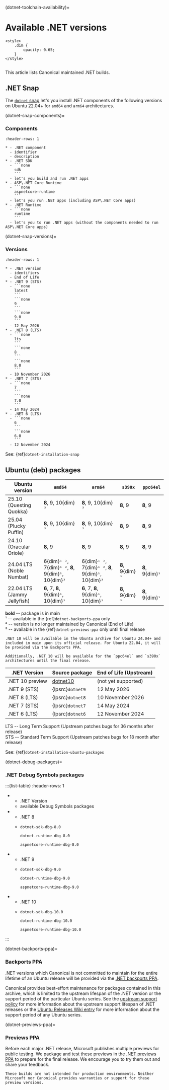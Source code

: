 (dotnet-toolchain-availability)=
# Available .NET versions

```{raw} html
<style>
    .dim {
        opacity: 0.65;
    }
</style>
```

```{role} dim
```

This article lists Canonical maintained .NET builds.

## .NET Snap

The [`dotnet` snap](https://snapcraft.io/dotnet) let's you install .NET components of the following versions on Ubuntu 22.04+ for `amd64` and `arm64` architectures.

(dotnet-snap-components)=
### Components

````{list-table}
:header-rows: 1

* - .NET component
  - identifier
  - description
* - .NET SDK 
  - ```none
    sdk
    ```
  - let's you build and run .NET apps
* - ASP\.NET Core Runtime
  - ```none
    aspnetcore-runtime
    ```
  - let's you run .NET apps (including ASP\.NET Core apps)
* - .NET Runtime
  - ```none
    runtime
    ```
  - let's you to run .NET apps (without the components needed to run ASP\.NET Core apps)
````

(dotnet-snap-versions)=
### Versions

````{list-table}
:header-rows: 1

* - .NET version
  - identifiers
  - End of Life
* - .NET 9 (STS)
  - ```none
    latest
    ```
    ```none
    9
    ```
    ```none
    9.0
    ```
  - 12 May 2026
* - .NET 8 (LTS)
  - ```none
    lts
    ```
    ```none
    8
    ```
    ```none
    8.0
    ```
  - 10 November 2026
* - .NET 7 (STS)
  - ```none
    7
    ```
    ```none
    7.0
    ```
  - 14 May 2024
* - .NET 6 (LTS)
  - ```none
    6
    ```
    ```none
    6.0
    ```
  - 12 November 2024
````

See: {ref}`dotnet-installation-snap`

## Ubuntu (deb) packages

| Ubuntu version              | `amd64` | `arm64` | `s390x` | `ppc64el` |
|-----------------------------|---------|---------|---------|-----------|
| 25.10 (Questing Quokka)     | **8**, 9, 10{dim}`³` | **8**, 9, 10{dim}`³` | **8**, 9 | **8**, 9 |
| 25.04 (Plucky Puffin)       | **8**, 9, 10{dim}`³` | **8**, 9, 10{dim}`³` | **8**, 9 | **8**, 9 |
| 24.10 (Oracular Oriole)     | **8**, 9 | **8**, 9 | **8**, 9 | **8**, 9 |
| 24.04 LTS (Noble Numbat)    | 6{dim}`¹ ²`, 7{dim}`¹ ²`, **8**, 9{dim}`¹`, 10{dim}`³` | 6{dim}`¹ ²`, 7{dim}`¹ ²`, **8**, 9{dim}`¹`, 10{dim}`³` | **8**, 9{dim}`¹` | **8**, 9{dim}`¹` |
| 22.04 LTS (Jammy Jellyfish) | **6**, 7, **8**, 9{dim}`¹`, 10{dim}`³` | **6**, 7, **8**, 9{dim}`¹`, 10{dim}`³` | **8**, 9{dim}`¹` | **8**, 9{dim}`¹` |

<!-- Do not forget to add 4 spaces at the end of line to keep future diffs more readable -->
**bold** -- package is in main    
¹ -- available in the {ref}`dotnet-backports-ppa` only    
² -- version is no longer maintained by Canonical (End of Life)    
³ -- available in the {ref}`dotnet-previews-ppa` only until final release    

```{note}
.NET 10 will be available in the Ubuntu archive for Ubuntu 24.04+ and included in main upon its official release. For Ubuntu 22.04, it will be provided via the Backports PPA.

Additionally, .NET 10 will be available for the `ppc64el` and `s390x` architectures until the final release.
```

| .NET Version | Source package | End of Life (Upstream) | 
|--------------|----------------|------------------------|
| .NET 10 preview | [dotnet10](https://launchpad.net/~dotnet/+archive/ubuntu/previews) | (not yet supported) |
| .NET 9 (STS) | {lpsrc}`dotnet9` | 12 May 2026 |
| .NET 8 (LTS) | {lpsrc}`dotnet8` | 10 November 2026 |
| .NET 7 (STS) | {lpsrc}`dotnet7` | 14 May 2024 |
| .NET 6 (LTS) | {lpsrc}`dotnet6` | 12 November 2024 |

LTS -- Long Term Support (Upstream patches bugs for 36 months after release)    
STS -- Standard Term Support (Upstream patches bugs for 18 month after release)

See: {ref}`dotnet-installation-ubuntu-packages`

(dotnet-debug-packages)=
### .NET Debug Symbols packages

:::{list-table}
   :header-rows: 1

  * - .NET Version
    - available Debug Symbols packages
  * - .NET 8
    - ```text
      dotnet-sdk-dbg-8.0
      ```
      ```text
      dotnet-runtime-dbg-8.0
      ```
      ```text
      aspnetcore-runtime-dbg-8.0
      ```
  * - .NET 9
    - ```text
      dotnet-sdk-dbg-9.0
      ```
      ```text
      dotnet-runtime-dbg-9.0
      ```
      ```text
      aspnetcore-runtime-dbg-9.0
      ```
  * - .NET 10
    - ```text
      dotnet-sdk-dbg-10.0
      ```
      ```text
      dotnet-runtime-dbg-10.0
      ```
      ```text
      aspnetcore-runtime-dbg-10.0
      ```
:::

(dotnet-backports-ppa)=
### Backports PPA

.NET versions which Canonical is not committed to maintain for the entire lifetime of an Ubuntu release will be provided via the [.NET backports PPA](https://launchpad.net/~dotnet/+archive/ubuntu/backports).

Canonical provides best-effort maintenance for packages contained in this archive, which is limited to the upstream lifespan of the .NET version or the support period of the particular Ubuntu series. See the [upstream support policy](https://dotnet.microsoft.com/en-us/platform/support/policy/dotnet-core) for more information about the upstream support lifespan of .NET releases or the [Ubuntu Releases Wiki entry](https://wiki.ubuntu.com/Releases) for more information about the support period of any Ubuntu series.

(dotnet-previews-ppa)=
### Previews PPA

Before each major .NET release, Microsoft publishes multiple previews for public testing. We package and test these previews in the [.NET previews PPA](https://launchpad.net/~dotnet/+archive/ubuntu/previews) to prepare for the final release. We encourage you to try them out and share your feedback.

```{important}
These builds are not intended for production environments. Neither Microsoft nor Canonical provides warranties or support for these preview versions.
```
